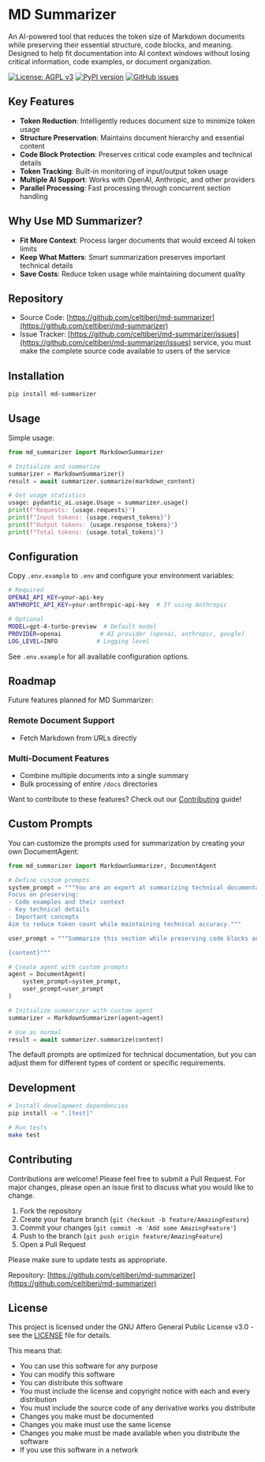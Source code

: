 # MD Summarizer

An AI-powered tool that reduces the token size of Markdown documents while preserving their essential structure, code blocks, and meaning. Designed to help fit documentation into AI context windows without losing critical information, code examples, or document organization.

[![License: AGPL v3](https://img.shields.io/badge/License-AGPL%20v3-blue.svg)](https://www.gnu.org/licenses/agpl-3.0)
[![PyPI version](https://badge.fury.io/py/md-summarizer.svg)](https://badge.fury.io/py/md-summarizer)
[![GitHub issues](https://img.shields.io/github/issues/celtiberi/md-summarizer)](https://github.com/celtiberi/md-summarizer/issues)

## Key Features

- **Token Reduction**: Intelligently reduces document size to minimize token usage
- **Structure Preservation**: Maintains document hierarchy and essential content
- **Code Block Protection**: Preserves critical code examples and technical details
- **Token Tracking**: Built-in monitoring of input/output token usage
- **Multiple AI Support**: Works with OpenAI, Anthropic, and other providers
- **Parallel Processing**: Fast processing through concurrent section handling

## Why Use MD Summarizer?

- **Fit More Context**: Process larger documents that would exceed AI token limits
- **Keep What Matters**: Smart summarization preserves important technical details
- **Save Costs**: Reduce token usage while maintaining document quality

## Repository

- Source Code: [https://github.com/celtiberi/md-summarizer](https://github.com/celtiberi/md-summarizer)
- Issue Tracker: [https://github.com/celtiberi/md-summarizer/issues](https://github.com/celtiberi/md-summarizer/issues)
service, you must make the complete source code available to users of the service

## Installation

```bash
pip install md-summarizer
```

## Usage

Simple usage:
```python
from md_summarizer import MarkdownSummarizer

# Initialize and summarize
summarizer = MarkdownSummarizer()
result = await summarizer.summarize(markdown_content)

# Get usage statistics
usage: pydantic_ai.usage.Usage = summarizer.usage()
print(f"Requests: {usage.requests}")
print(f"Input tokens: {usage.request_tokens}")
print(f"Output tokens: {usage.response_tokens}")
print(f"Total tokens: {usage.total_tokens}")
```

## Configuration

Copy `.env.example` to `.env` and configure your environment variables:
```bash
# Required
OPENAI_API_KEY=your-api-key
ANTHROPIC_API_KEY=your-anthropic-api-key  # If using Anthropic

# Optional
MODEL=gpt-4-turbo-preview  # Default model
PROVIDER=openai           # AI provider (openai, anthropic, google)
LOG_LEVEL=INFO           # Logging level
```

See `.env.example` for all available configuration options.

## Roadmap

Future features planned for MD Summarizer:

### Remote Document Support
- Fetch Markdown from URLs directly

### Multi-Document Features
- Combine multiple documents into a single summary
- Bulk processing of entire `/docs` directories

Want to contribute to these features? Check out our [Contributing](#contributing) guide!

## Custom Prompts

You can customize the prompts used for summarization by creating your own DocumentAgent:

```python
from md_summarizer import MarkdownSummarizer, DocumentAgent

# Define custom prompts
system_prompt = """You are an expert at summarizing technical documentation.
Focus on preserving:
- Code examples and their context
- Key technical details
- Important concepts
Aim to reduce token count while maintaining technical accuracy."""

user_prompt = """Summarize this section while preserving code blocks and technical details:

{content}"""

# Create agent with custom prompts
agent = DocumentAgent(
    system_prompt=system_prompt,
    user_prompt=user_prompt
)

# Initialize summarizer with custom agent
summarizer = MarkdownSummarizer(agent=agent)

# Use as normal
result = await summarizer.summarize(content)
```

The default prompts are optimized for technical documentation, but you can adjust them for different types of content or specific requirements.

## Development

```bash
# Install development dependencies
pip install -e ".[test]"

# Run tests
make test
```

## Contributing

Contributions are welcome! Please feel free to submit a Pull Request. For major changes, please open an issue first to discuss what you would like to change.

1. Fork the repository
2. Create your feature branch (`git checkout -b feature/AmazingFeature`)
3. Commit your changes (`git commit -m 'Add some AmazingFeature'`)
4. Push to the branch (`git push origin feature/AmazingFeature`)
5. Open a Pull Request

Please make sure to update tests as appropriate.

Repository: [https://github.com/celtiberi/md-summarizer](https://github.com/celtiberi/md-summarizer)

## License

This project is licensed under the GNU Affero General Public License v3.0 - see the [LICENSE](LICENSE) file for details.

This means that:
- You can use this software for any purpose
- You can modify this software
- You can distribute this software
- You must include the license and copyright notice with each and every distribution
- You must include the source code of any derivative works you distribute
- Changes you make must be documented
- Changes you make must use the same license
- Changes you make must be made available when you distribute the software
- If you use this software in a network 
